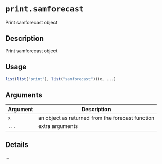 # `print.samforecast`

Print samforecast object


## Description

Print samforecast object


## Usage

```r
list(list("print"), list("samforecast"))(x, ...)
```


## Arguments

Argument      |Description
------------- |----------------
`x`     |     an object as returned from the forecast function
`...`     |     extra arguments


## Details

...


